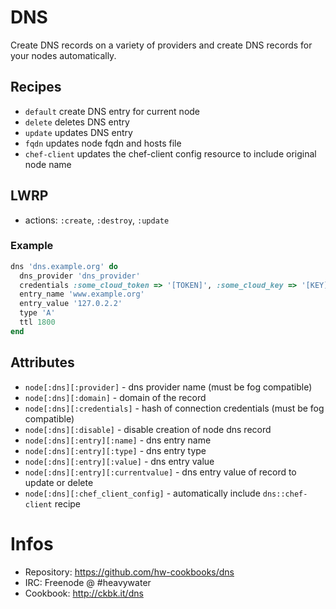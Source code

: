 # DNS

Create DNS records on a variety of providers and
create DNS records for your nodes automatically.

## Recipes

* `default` create DNS entry for current node
* `delete` deletes DNS entry
* `update` updates DNS entry
* `fqdn` updates node fqdn and hosts file
* `chef-client` updates the chef-client config resource to include original node name

## LWRP

* actions: `:create`, `:destroy`, `:update`

### Example

```ruby
dns 'dns.example.org' do
  dns_provider 'dns_provider'
  credentials :some_cloud_token => '[TOKEN]', :some_cloud_key => '[KEY]'
  entry_name 'www.example.org'
  entry_value '127.0.2.2'
  type 'A'
  ttl 1800
end
```

## Attributes

* `node[:dns][:provider]` - dns provider name (must be fog compatible)
* `node[:dns][:domain]` - domain of the record
* `node[:dns][:credentials]` - hash of connection credentials (must be fog compatible)
* `node[:dns][:disable]` - disable creation of node dns record
* `node[:dns][:entry][:name]` - dns entry name
* `node[:dns][:entry][:type]` - dns entry type
* `node[:dns][:entry][:value]` - dns entry value
* `node[:dns][:entry][:currentvalue]` - dns entry value of record to update or delete
* `node[:dns][:chef_client_config]` - automatically include `dns::chef-client` recipe

# Infos
* Repository: https://github.com/hw-cookbooks/dns
* IRC: Freenode @ #heavywater
* Cookbook: http://ckbk.it/dns
